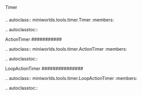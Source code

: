 Timer
#####

.. autoclass:: miniworlds.tools.timer.Timer
   :members:

   .. autoclasstoc::



ActionTimer
###########

.. autoclass:: miniworlds.tools.timer.ActionTimer
   :members:

   .. autoclasstoc::


LoopActionTimer
###############

.. autoclass:: miniworlds.tools.timer.LoopActionTimer
   :members:

   .. autoclasstoc::
